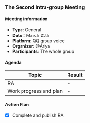 ### The Second Intra-group Meeting

#### Meeting Information
- **Type**: General
- **Date**：March 25th
- **Platform**: QQ group voice
- **Organizer**: @Ariya
- **Participants**: The whole group

#### Agenda
|Topic|Result|
|-|-|
|RA|-|
|Work progress and plan|-|

#### Action Plan
- [x] Complete and publish RA
